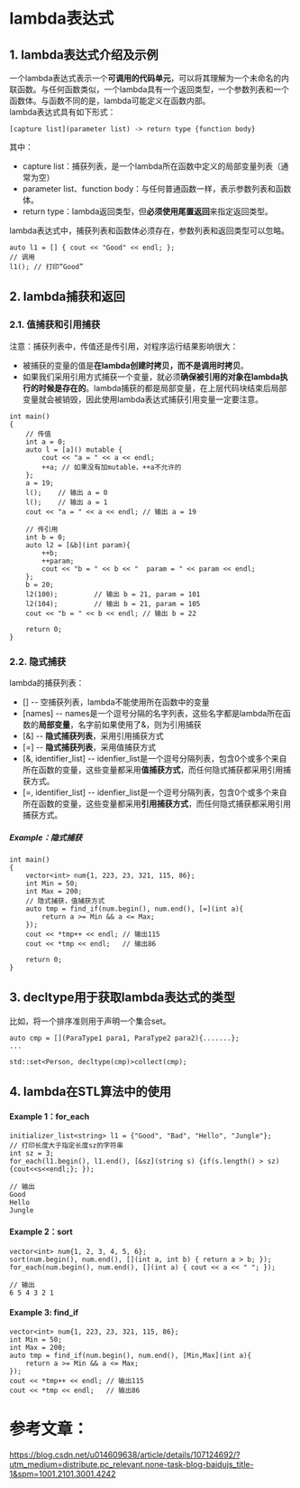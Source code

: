 # lambda表达式

## 1. lambda表达式介绍及示例
一个lambda表达式表示一个**可调用的代码单元**，可以将其理解为一个未命名的内联函数。与任何函数类似，一个lambda具有一个返回类型，一个参数列表和一个函数体。与函数不同的是，lambda可能定义在函数内部。   
lambda表达式具有如下形式：
```
[capture list](parameter list) -> return type {function body}
```
其中：
* capture list：捕获列表，是一个lambda所在函数中定义的局部变量列表（通常为空）
* parameter list、function body：与任何普通函数一样，表示参数列表和函数体。
* return type：lambda返回类型，但**必须使用尾置返回**来指定返回类型。

lambda表达式中，捕获列表和函数体必须存在，参数列表和返回类型可以忽略。
```
auto l1 = [] { cout << "Good" << endl; };
// 调用
l1(); // 打印“Good”
```

## 2. lambda捕获和返回
### 2.1. 值捕获和引用捕获
注意：捕获列表中，传值还是传引用，对程序运行结果影响很大：
- 被捕获的变量的值是**在lambda创建时拷贝，而不是调用时拷贝**。
- 如果我们采用引用方式捕获一个变量，就必须**确保被引用的对象在lambda执行的时候是存在的**。lambda捕获的都是局部变量，在上层代码块结束后局部变量就会被销毁，因此使用lambda表达式捕获引用变量一定要注意。
```
int main()
{
    // 传值
    int a = 0;
    auto l = [a]() mutable {
        cout << "a = " << a << endl;
        ++a; // 如果没有加mutable，++a不允许的
    };
    a = 19;
    l();    // 输出 a = 0
    l();    // 输出 a = 1
    cout << "a = " << a << endl; // 输出 a = 19

    // 传引用
    int b = 0;
    auto l2 = [&b](int param){
        ++b;
        ++param;
        cout << "b = " << b << "  param = " << param << endl;
    };
    b = 20;
    l2(100);         // 输出 b = 21, param = 101
    l2(104);         // 输出 b = 21, param = 105
    cout << "b = " << b << endl; // 输出 b = 22

    return 0;
}
```
### 2.2. 隐式捕获
lambda的捕获列表：
* []      -- 空捕获列表，lambda不能使用所在函数中的变量
* [names] -- names是一个逗号分隔的名字列表，这些名字都是lambda所在函数的**局部变量**，名字前如果使用了&，则为引用捕获
* [&]     -- **隐式捕获列表**，采用引用捕获方式
* [=]     -- **隐式捕获列表**，采用值捕获方式
* [&, identifier_list] -- idenfier_list是一个逗号分隔列表，包含0个或多个来自所在函数的变量，这些变量都采用**值捕获方式**，而任何隐式捕获都采用引用捕获方式。
* [=, identifier_list] -- idenfier_list是一个逗号分隔列表，包含0个或多个来自所在函数的变量，这些变量都采用**引用捕获方式**，而任何隐式捕获都采用引用捕获方式。
##### Example：隐式捕获
```
int main()
{
    vector<int> num{1, 223, 23, 321, 115, 86};
    int Min = 50;
    int Max = 200;
    // 隐式捕获，值捕获方式
    auto tmp = find_if(num.begin(), num.end(), [=](int a){
        return a >= Min && a <= Max;
    });
    cout << *tmp++ << endl; // 输出115
    cout << *tmp << endl;   // 输出86

    return 0;
}
```

## 3. decltype用于获取lambda表达式的类型
比如，将一个排序准则用于声明一个集合set。
```
auto cmp = [](ParaType1 para1, ParaType2 para2){.......};
...

std::set<Person, decltype(cmp)>collect(cmp);
```

## 4. lambda在STL算法中的使用
#### Example 1：for_each

```
initializer_list<string> l1 = {"Good", "Bad", "Hello", "Jungle"};
// 打印长度大于指定长度sz的字符串
int sz = 3;
for_each(l1.begin(), l1.end(), [&sz](string s) {if(s.length() > sz){cout<<s<<endl;}; });

// 输出
Good
Hello
Jungle
```
#### Example 2：sort
```
vector<int> num{1, 2, 3, 4, 5, 6};
sort(num.begin(), num.end(), [](int a, int b) { return a > b; });
for_each(num.begin(), num.end(), [](int a) { cout << a << " "; });

// 输出
6 5 4 3 2 1
```

#### Example 3: find_if
```
vector<int> num{1, 223, 23, 321, 115, 86};
int Min = 50;
int Max = 200;
auto tmp = find_if(num.begin(), num.end(), [Min,Max](int a){
    return a >= Min && a <= Max;
});
cout << *tmp++ << endl; // 输出115
cout << *tmp << endl;   // 输出86
```

# 参考文章：
https://blog.csdn.net/u014609638/article/details/107124692/?utm_medium=distribute.pc_relevant.none-task-blog-baidujs_title-1&spm=1001.2101.3001.4242
